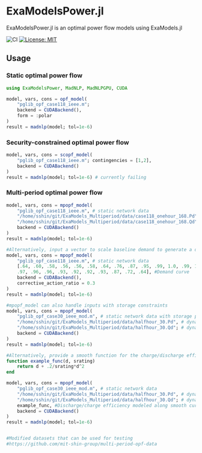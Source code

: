 # ExaModelsPower.jl
ExaModelsPower.jl is an optimal power flow models using ExaModels.jl

![CI](https://github.com/exanauts/ExaModelsPower.jl/actions/workflows/ci.yml/badge.svg)
[![License: MIT](https://img.shields.io/badge/License-MIT-yellow.svg)](LICENSE)

## Usage
### Static optimal power flow
```julia
using ExaModelsPower, MadNLP, MadNLPGPU, CUDA

model, vars, cons = opf_model(
    "pglib_opf_case118_ieee.m";
    backend = CUDABackend(),
    form = :polar
)
result = madnlp(model; tol=1e-6)
```

### Security-constrained optimal power flow
```julia
model, vars, cons = scopf_model(
    "pglib_opf_case118_ieee.m"; contingencies = [1,2],
    backend = CUDABackend()
)
result = madnlp(model; tol=1e-6) # currently failing
```

### Multi-period optimal power flow
```julia
model, vars, cons = mpopf_model(
    "pglib_opf_case118_ieee.m", # static network data
    "/home/sshin/git/ExaModels_Multiperiod/data/case118_onehour_168.Pd", # dynamic load data
    "/home/sshin/git/ExaModels_Multiperiod/data/case118_onehour_168.Qd"; # dynamic load data
    backend = CUDABackend()
)
result = madnlp(model; tol=1e-6)

#Alternatively, input a vector to scale baseline demand to generate a demand curve
model, vars, cons = mpopf_model(
    "pglib_opf_case118_ieee.m", # static network data
    [.64, .60, .58, .56, .56, .58, .64, .76, .87, .95, .99, 1.0, .99, 1.0, 1.0,
    .97, .96, .96, .93, .92, .92, .93, .87, .72, .64], #Demand curve
    backend = CUDABackend(),
    corrective_action_ratio = 0.3
)
result = madnlp(model; tol=1e-6)

#mpopf_model can also handle inputs with storage constraints
model, vars, cons = mpopf_model(
    "pglib_opf_case30_ieee_mod.m", # static network data with storage parameters
    "/home/sshin/git/ExaModels_Multiperiod/data/halfhour_30.Pd", # dynamic load data
    "/home/sshin/git/ExaModels_Multiperiod/data/halfhour_30.Qd"; # dynamic load data
    backend = CUDABackend()
)
result = madnlp(model; tol=1e-6)

#Alternatively, provide a smooth function for the charge/discharge efficiency to remove complementarity constraint
function example_func(d, srating)
    return d + .2/srating*d^2
end

model, vars, cons = mpopf_model(
    "pglib_opf_case30_ieee_mod.m", # static network data
    "/home/sshin/git/ExaModels_Multiperiod/data/halfhour_30.Pd", # dynamic load data
    "/home/sshin/git/ExaModels_Multiperiod/data/halfhour_30.Qd"; # dynamic load data
    example_func, #Discharge/charge efficiency modeled along smooth curve
    backend = CUDABackend()
)
result = madnlp(model; tol=1e-6)


#Modified datasets that can be used for testing
#https://github.com/mit-shin-group/multi-period-opf-data
```




